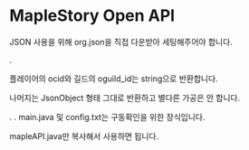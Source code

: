 # MapleStory Open API

JSON 사용을 위해 org.json을 직접 다운받아 세팅해주어야 합니다.

.


플레이어의 ocid와 길드의 oguild_id는 string으로 반환합니다.

나머지는 JsonObject 형태 그대로 반환하고 별다른 가공은 안 합니다.

. . main.java 및 config.txt는 구동확인을 위한 장식입니다.

mapleAPI.java만 복사해서 사용하면 됩니다.
